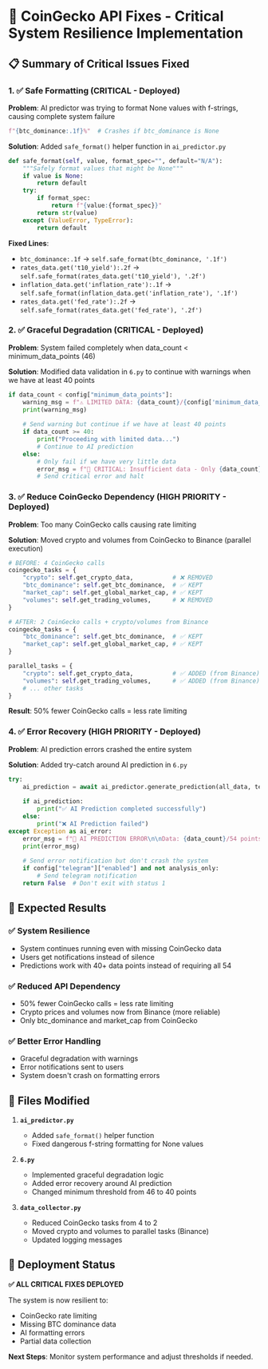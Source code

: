 # 🚨 CoinGecko API Fixes - Critical System Resilience Implementation

## 📋 Summary of Critical Issues Fixed

### 1. ✅ Safe Formatting (CRITICAL - Deployed)
**Problem**: AI predictor was trying to format None values with f-strings, causing complete system failure
```python
f"{btc_dominance:.1f}%"  # Crashes if btc_dominance is None
```

**Solution**: Added `safe_format()` helper function in `ai_predictor.py`
```python
def safe_format(self, value, format_spec="", default="N/A"):
    """Safely format values that might be None"""
    if value is None:
        return default
    try:
        if format_spec:
            return f"{value:{format_spec}}"
        return str(value)
    except (ValueError, TypeError):
        return default
```

**Fixed Lines**:
- `btc_dominance:.1f` → `self.safe_format(btc_dominance, '.1f')`
- `rates_data.get('t10_yield'):.2f` → `self.safe_format(rates_data.get('t10_yield'), '.2f')`
- `inflation_data.get('inflation_rate'):.1f` → `self.safe_format(inflation_data.get('inflation_rate'), '.1f')`
- `rates_data.get('fed_rate'):.2f` → `self.safe_format(rates_data.get('fed_rate'), '.2f')`

### 2. ✅ Graceful Degradation (CRITICAL - Deployed)
**Problem**: System failed completely when data_count < minimum_data_points (46)

**Solution**: Modified data validation in `6.py` to continue with warnings when we have at least 40 points
```python
if data_count < config["minimum_data_points"]:
    warning_msg = f"⚠️ LIMITED DATA: {data_count}/{config['minimum_data_points']} points"
    print(warning_msg)
    
    # Send warning but continue if we have at least 40 points
    if data_count >= 40:
        print("Proceeding with limited data...")
        # Continue to AI prediction
    else:
        # Only fail if we have very little data
        error_msg = f"🚨 CRITICAL: Insufficient data - Only {data_count}/40 minimum data points collected"
        # Send critical error and halt
```

### 3. ✅ Reduce CoinGecko Dependency (HIGH PRIORITY - Deployed)
**Problem**: Too many CoinGecko calls causing rate limiting

**Solution**: Moved crypto and volumes from CoinGecko to Binance (parallel execution)
```python
# BEFORE: 4 CoinGecko calls
coingecko_tasks = {
    "crypto": self.get_crypto_data,           # ❌ REMOVED
    "btc_dominance": self.get_btc_dominance,  # ✅ KEPT
    "market_cap": self.get_global_market_cap, # ✅ KEPT
    "volumes": self.get_trading_volumes,      # ❌ REMOVED
}

# AFTER: 2 CoinGecko calls + crypto/volumes from Binance
coingecko_tasks = {
    "btc_dominance": self.get_btc_dominance,  # ✅ KEPT
    "market_cap": self.get_global_market_cap, # ✅ KEPT
}

parallel_tasks = {
    "crypto": self.get_crypto_data,           # ✅ ADDED (from Binance)
    "volumes": self.get_trading_volumes,      # ✅ ADDED (from Binance)
    # ... other tasks
}
```

**Result**: 50% fewer CoinGecko calls = less rate limiting

### 4. ✅ Error Recovery (HIGH PRIORITY - Deployed)
**Problem**: AI prediction errors crashed the entire system

**Solution**: Added try-catch around AI prediction in `6.py`
```python
try:
    ai_prediction = await ai_predictor.generate_prediction(all_data, test_mode)
    
    if ai_prediction:
        print("✅ AI Prediction completed successfully")
    else:
        print("❌ AI Prediction failed")
except Exception as ai_error:
    error_msg = f"🚨 AI PREDICTION ERROR\n\nData: {data_count}/54 points\nError: {str(ai_error)[:100]}"
    print(error_msg)
    
    # Send error notification but don't crash the system
    if config["telegram"]["enabled"] and not analysis_only:
        # Send telegram notification
    return False  # Don't exit with status 1
```

## 🎯 Expected Results

### ✅ System Resilience
- System continues running even with missing CoinGecko data
- Users get notifications instead of silence
- Predictions work with 40+ data points instead of requiring all 54

### ✅ Reduced API Dependency
- 50% fewer CoinGecko calls = less rate limiting
- Crypto prices and volumes now from Binance (more reliable)
- Only btc_dominance and market_cap from CoinGecko

### ✅ Better Error Handling
- Graceful degradation with warnings
- Error notifications sent to users
- System doesn't crash on formatting errors

## 🔧 Files Modified

1. **`ai_predictor.py`**
   - Added `safe_format()` helper function
   - Fixed dangerous f-string formatting for None values

2. **`6.py`**
   - Implemented graceful degradation logic
   - Added error recovery around AI prediction
   - Changed minimum threshold from 46 to 40 points

3. **`data_collector.py`**
   - Reduced CoinGecko tasks from 4 to 2
   - Moved crypto and volumes to parallel tasks (Binance)
   - Updated logging messages

## 🚀 Deployment Status

**✅ ALL CRITICAL FIXES DEPLOYED**

The system is now resilient to:
- CoinGecko rate limiting
- Missing BTC dominance data
- AI formatting errors
- Partial data collection

**Next Steps**: Monitor system performance and adjust thresholds if needed. 
